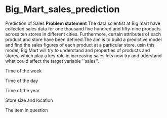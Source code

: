 # Big_Mart_sales_prediction
Prediction of Sales
**Problem statement**
The data scientist at Big mart have collected sales data for one thousand five hundred and fifty-nine products across ten stores in different cities. Furthermore, certain attributes of each product and store have been defined.The aim is to build a predictive model and find the sales figures of each product at a particular store.
usin this model, Big Mart will try to understand and properties of products and stores, which play a key role in increasing sales lets now try and uderstand what could affect the target variable ''sales''.

Time of the week

Time of the day

Time of the year

Store size and location

The item in question

